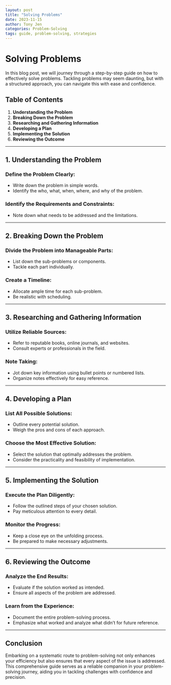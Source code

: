 ```yaml
---
layout: post
title: "Solving Problems"
date: 2023-11-15
author: Tony Jen
categories: Problem-Solving
tags: guide, problem-solving, strategies
---
```


# Solving Problems

In this blog post, we will journey through a step-by-step guide on how to effectively solve problems. Tackling problems may seem daunting, but with a structured approach, you can navigate this with ease and confidence.

## Table of Contents

1. **Understanding the Problem**
2. **Breaking Down the Problem**
3. **Researching and Gathering Information**
4. **Developing a Plan**
5. **Implementing the Solution**
6. **Reviewing the Outcome**

---

## 1. **Understanding the Problem**

### Define the Problem Clearly:

- Write down the problem in simple words.
- Identify the who, what, when, where, and why of the problem.

### Identify the Requirements and Constraints:

- Note down what needs to be addressed and the limitations.

---

## 2. **Breaking Down the Problem**

### Divide the Problem into Manageable Parts:

- List down the sub-problems or components.
- Tackle each part individually.

### Create a Timeline:

- Allocate ample time for each sub-problem.
- Be realistic with scheduling.

---

## 3. **Researching and Gathering Information**

### Utilize Reliable Sources:

- Refer to reputable books, online journals, and websites.
- Consult experts or professionals in the field.

### Note Taking:

- Jot down key information using bullet points or numbered lists.
- Organize notes effectively for easy reference.

---

## 4. **Developing a Plan**

### List All Possible Solutions:

- Outline every potential solution.
- Weigh the pros and cons of each approach.

### Choose the Most Effective Solution:

- Select the solution that optimally addresses the problem.
- Consider the practicality and feasibility of implementation.

---

## 5. **Implementing the Solution**

### Execute the Plan Diligently:

- Follow the outlined steps of your chosen solution.
- Pay meticulous attention to every detail.

### Monitor the Progress:

- Keep a close eye on the unfolding process.
- Be prepared to make necessary adjustments.

---

## 6. **Reviewing the Outcome**

### Analyze the End Results:

- Evaluate if the solution worked as intended.
- Ensure all aspects of the problem are addressed.

### Learn from the Experience:

- Document the entire problem-solving process.
- Emphasize what worked and analyze what didn’t for future reference.

---

## Conclusion

Embarking on a systematic route to problem-solving not only enhances your efficiency but also ensures that every aspect of the issue is addressed. This comprehensive guide serves as a reliable companion in your problem-solving journey, aiding you in tackling challenges with confidence and precision.